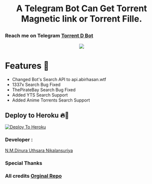 # <p align="center"> A Telegram Bot Can Get Torrent Magnetic link or Torrent Fille. </p>
### Reach me on Telegram [Torrent D Bot](https://t.me/Inline_Torrent_D_bot)
<p align="center">
  <img src="https://socialify.git.ci/Dinuraofficial/torrentbot/image?description=1&descriptionEditable=A%20%20Telegram%20Bot%20Witch%20can%20Get%20Magnetic%20Links%20from%20Inline..&font=Inter&forks=1&issues=1&language=1&logo=https%3A%2F%2Ftelegra.ph%2Ffile%2F6eee2b4223756758c55f2.jpg&owner=1&pattern=Floating%20Cogs&pulls=1&stargazers=1&theme=Dark">

<h1> Features 🔆 </h1>

- Changed Bot's Search API to api.abirhasan.wtf
- 1337x Search Bug Fixed
- ThePirateBay Search Bug Fixed
- Added YTS Search Support
- Added Anime Torrents Search Support



## Deploy to Heroku 🔥🕺 


[![Deploy To Heroku](https://www.herokucdn.com/deploy/button.svg)](https://heroku.com/deploy?template=https://github.com/Dinuraofficial/torrentbot)


### Developer :

[N.M.Dinura Uthsara Nikalansuriya](https://t.me/Dinuranikalansuriya)

<h3> Special Thanks </h3>

###  All credits [Orginal Repo](https://github.com/AbirHasan2005/Torrent-Search-Bot/tree/main) 






